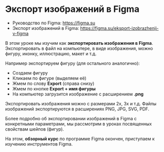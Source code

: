 # Экспорт изображений в Figma
* Руководство по Figma: https://figma.su
* Экспорт изображений в Figma: https://figma.su/eksport-izobrazhenij-v-figma

В этом уроке мы изучим как **экспортировать изображения в Figma**. Экспортировать в файл на компьютере, в виде изображения, можно фигуру, иконку, иллюстрацию, макет и т.д.

Например экспортируем фигуру (для остального аналогично):
* Создаем фигуру
* Кликаем по фигуре (выделяем её)
* Жмем по слову **Export** (справа снизу)
* Жмем по кнопке **Export + имя фигуры**
* На компьютер загрузится изображение с расширением **.png**

Экспортировать изображения можно с размерами 2x, 3x и т.д. Файлы изображений экспортируются в расширениях PNG, JPG, SVG, PDF.

Более подробно об экспортировании изображений в Figma с конкретными параметрами, мы рассмотрим в уроках посвященных свойствам шейпов (фигур).

На этом, **обзорный курс** по программе Figma окончен, приступаем к изучению инструментов Figma.
